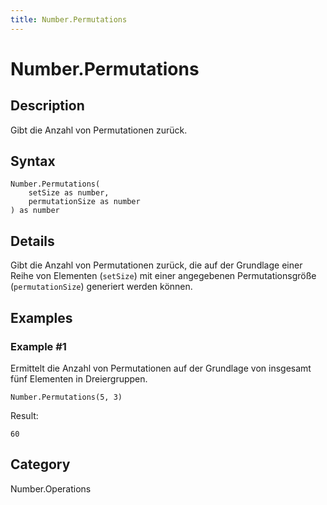 ```yaml
---
title: Number.Permutations
---
```


# Number.Permutations


## Description

Gibt die Anzahl von Permutationen zurück.


## Syntax

```powerquery
Number.Permutations(
    setSize as number,
    permutationSize as number
) as number
```


## Details

Gibt die Anzahl von Permutationen zurück, die auf der Grundlage einer Reihe von Elementen (<code>setSize</code>) mit einer angegebenen Permutationsgröße (<code>permutationSize</code>) generiert werden können.


## Examples

### Example #1 
Ermittelt die Anzahl von Permutationen auf der Grundlage von insgesamt fünf Elementen in Dreiergruppen.
```powerquery
Number.Permutations(5, 3)
```

Result: 
```powerquery
60
```




## Category
Number.Operations
